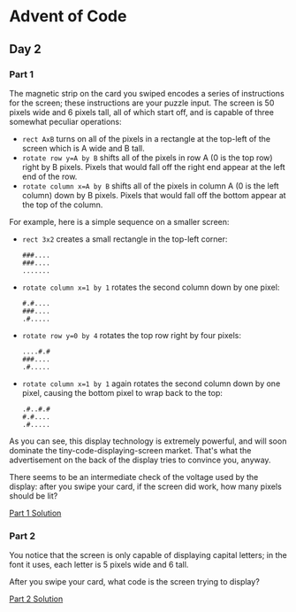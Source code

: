 # Advent of Code
## Day 2

### Part 1
The magnetic strip on the card you swiped encodes a series of instructions for the screen; these instructions are your puzzle input. The screen is 50 pixels wide and 6 pixels tall, all of which start off, and is capable of three somewhat peculiar operations:
* `rect AxB` turns on all of the pixels in a rectangle at the top-left of the screen which is A wide and B tall.
* `rotate row y=A by B` shifts all of the pixels in row A (0 is the top row) right by B pixels. Pixels that would fall off the right end appear at the left end of the row.
* `rotate column x=A by B` shifts all of the pixels in column A (0 is the left column) down by B pixels. Pixels that would fall off the bottom appear at the top of the column.

For example, here is a simple sequence on a smaller screen:
* `rect 3x2` creates a small rectangle in the top-left corner:

	```
	###....
	###....
	.......
	```

* `rotate column x=1 by 1` rotates the second column down by one pixel:

	```
	#.#....
	###....
	.#.....
	```

* `rotate row y=0 by 4` rotates the top row right by four pixels:

	```
	....#.#
	###....
	.#.....
	```

* `rotate column x=1 by 1` again rotates the second column down by one pixel, causing the bottom pixel to wrap back to the top:

	```
	.#..#.#
	#.#....
	.#.....
	```
As you can see, this display technology is extremely powerful, and will soon dominate the tiny-code-displaying-screen market. That's what the advertisement on the back of the display tries to convince you, anyway.

There seems to be an intermediate check of the voltage used by the display: after you swipe your card, if the screen did work, how many pixels should be lit?

[Part 1 Solution](part1.rb)

### Part 2
You notice that the screen is only capable of displaying capital letters; in the font it uses, each letter is 5 pixels wide and 6 tall.

After you swipe your card, what code is the screen trying to display?

[Part 2 Solution](part2.rb)